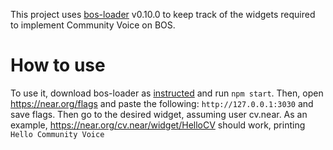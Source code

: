 This project uses [bos-loader](https://github.com/near/bos-loader) v0.10.0 to keep track of the widgets required to implement Community Voice on BOS. 

# How to use
To use it, download bos-loader as [instructed](https://github.com/near/bos-loader/releases/tag/v0.10.0) and run `npm start`. Then, open https://near.org/flags and paste the following: `http://127.0.0.1:3030` and save flags. Then go to the desired widget, assuming user cv.near. As an example, https://near.org/cv.near/widget/HelloCV should work, printing `Hello Community Voice`